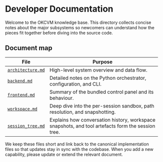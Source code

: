 # Developer Documentation

Welcome to the OKCVM knowledge base. This directory collects concise notes
about the major subsystems so newcomers can understand how the pieces fit
together before diving into the source code.

## Document map

| File | Purpose |
| ---- | ------- |
| [`architecture.md`](./architecture.md) | High-level system overview and data flow. |
| [`backend.md`](./backend.md) | Detailed notes on the Python orchestrator, configuration, and CLI. |
| [`frontend.md`](./frontend.md) | Summary of the bundled control panel and its behaviour. |
| [`workspace.md`](./workspace.md) | Deep dive into the per-session sandbox, path resolution, and snapshotting. |
| [`session_tree.md`](./session_tree.md) | Explains how conversation history, workspace snapshots, and tool artefacts form the session tree. |

We keep these files short and link back to the canonical implementation files
so that updates stay in sync with the codebase. When you add a new capability,
please update or extend the relevant document.

